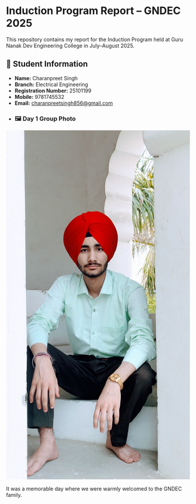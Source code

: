 # Induction Program Report – GNDEC 2025

This repository contains my report for the Induction Program held at Guru Nanak Dev Engineering College in July–August 2025. 

## 👤 Student Information
- **Name:** Charanpreet Singh  
- **Branch:** Electrical Engineering  
- **Registration Number:** 25101199  
- **Mobile:** 9781745532  
- **Email:** charanpreetsingh856@gmail.com
- ### 🖼️ Day 1 Group Photo

![Day 1 Group Photo](day1.jpg)

It was a memorable day where we were warmly welcomed to the GNDEC family.

